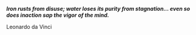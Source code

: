 _**Iron rusts from disuse; water loses its purity from stagnation... even so does inaction sap the vigor of the mind.**_

Leonardo da Vinci